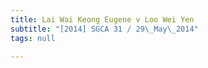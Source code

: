```yaml
---
title: Lai Wai Keong Eugene v Loo Wei Yen
subtitle: "[2014] SGCA 31 / 29\_May\_2014"
tags: null

---
```


